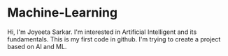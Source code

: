# Machine-Learning
Hi, I'm Joyeeta Sarkar.
I'm interested in Artificial Intelligent and its fundamentals.
This is my first code in github.
I'm trying to create a project based on AI and ML.
